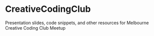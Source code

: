 # CreativeCodingClub
Presentation slides, code snippets, and other resources for Melbourne Creative Coding Club Meetup
